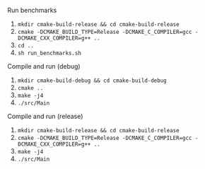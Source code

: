Run benchmarks
1. `mkdir cmake-build-release && cd cmake-build-release`
2. `cmake -DCMAKE_BUILD_TYPE=Release -DCMAKE_C_COMPILER=gcc -DCMAKE_CXX_COMPILER=g++ ..`
3. `cd ..`
4. `sh run_benchmarks.sh`

Compile and run (debug)
1. `mkdir cmake-build-debug && cd cmake-build-debug`
2. `cmake ..`
3. `make -j4`
4. `./src/Main`

Compile and run (release)
1. `mkdir cmake-build-release && cd cmake-build-release`
2. `cmake -DCMAKE_BUILD_TYPE=Release -DCMAKE_C_COMPILER=gcc -DCMAKE_CXX_COMPILER=g++ ..`
3. `make -j4`
4. `./src/Main`
